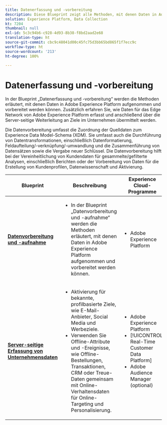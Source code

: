 ```yaml
---
title: Datenerfassung und -vorbereitung
description: Diese Blueprint zeigt alle Methoden, mit denen Daten in Adobe Experience Platform aufgenommen und vorbereitet werden können.
solution: Experience Platform, Data Collection
kt: 7204
thumbnail: null
exl-id: 5c3c94b6-c928-4d93-8b38-f8bd2aad2e68
translation-type: ht
source-git-commit: cbc9c48041d00c45fc75d3bb65bd865f1f7ecc9c
workflow-type: ht
source-wordcount: '213'
ht-degree: 100%

---
```


# Datenerfassung und -vorbereitung

In der Blueprint „Datenerfassung und -vorbereitung“ werden die Methoden erläutert, mit denen Daten in Adobe Experience Platform aufgenommen und vorbereitet werden können. Zusätzlich erfahren Sie, wie Daten für das Edge Network von Adobe Experience Platform erfasst und anschließend über die Server-seitige Weiterleitung an Ziele im Unternehmen übermittelt werden.

Die Datenvorbereitung umfasst die Zuordnung der Quelldaten zum Experience Data Model-Schema (XDM). Sie umfasst auch die Durchführung von Datentransformationen, einschließlich Datenformatierung, Feldaufteilung/-verknüpfung/-umwandlung und die Zusammenführung von Datensätzen sowie die Vergabe neuer Schlüssel. Die Datenvorbereitung hilft bei der Vereinheitlichung von Kundendaten für gesammelte/gefilterte Analysen, einschließlich Berichten oder der Vorbereitung von Daten für die Erstellung von Kundenprofilen, Datenwissenschaft und Aktivierung.

| Blueprint | Beschreibung | Experience Cloud-Programme |
|---|---|---|
| **[Datenvorbereitung und -aufnahme](ingestion.md)** | <ul><li>In der Blueprint „Datenvorbereitung und -aufnahme“ werden die Methoden erläutert, mit denen Daten in Adobe Experience Platform aufgenommen und vorbereitet werden können.</ul></li> | <ul><li> Adobe Experience Platform </ul></li> |
| **[Server-seitige Erfassung von Unternehmensdaten](server-side-collection.md)** | <ul><li>Aktivierung für bekannte, profilbasierte Ziele, wie E-Mail-Anbieter, Social Media und Werbeziele. </li><li>Verwenden Sie Offline-Attribute und -Ereignisse, wie Offline-Bestellungen, Transaktionen, CRM oder Treue-Daten gemeinsam mit Online-Verhaltensdaten für Online-Targeting und Personalisierung.</li></ul> | <ul><li>Adobe Experience Platform</li><li> [!UICONTROL Real-Time Customer Data Platform]</li><li>Adobe Audience Manager (optional)</li></ul> |
